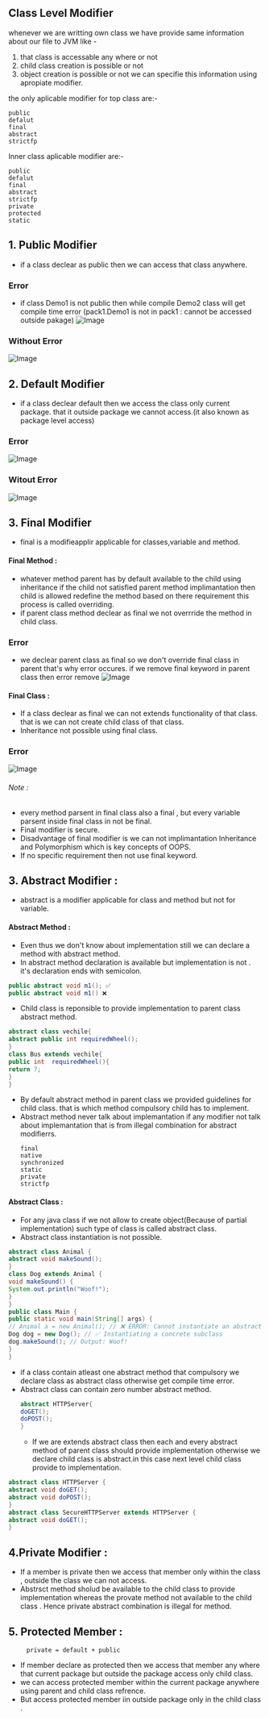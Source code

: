 ## Class Level Modifier 
whenever we are writting own class we have provide same information about our file to JVM like - 
1. that class is accessable any where or not
2. child class creation is possible or not
3. object creation is possible or not
we can specifie this information using apropiate modifier.

the only aplicable modifier for top class are:-
```
public
defalut
final
abstract
strictfp
```
Inner class aplicable modifier are:-
```
public
defalut
final
abstract
strictfp
private
protected
static
```
## 1. Public Modifier
- if a class declear as public then we can access that class anywhere.

### Error
- if class Demo1 is not public then while compile Demo2 class will get compile time error (pack1.Demo1 is not in pack1 : cannot be accessed outside pakage) 
![Image](https://github.com/user-attachments/assets/53fbf0e0-3727-40b9-8889-e64c857a64a8)
### Without Error
![Image](https://github.com/user-attachments/assets/732e3a2c-85d5-4334-a411-166ec59646da)


## 2. Default Modifier
- if a class declear default then we access the class only current package. that it outside package we cannot access.(it also known as package level access) 
### Error
![Image](https://github.com/user-attachments/assets/53fbf0e0-3727-40b9-8889-e64c857a64a8)

### Witout Error
![Image](https://github.com/user-attachments/assets/f542c782-459c-4896-ad81-6d570af1e6e4)

## 3. Final Modifier 
- final is a modifieapplir applicable for classes,variable and method.
#### Final Method : 
- whatever method parent has by default available to the child using inheritance if the child not satisfied parent method implimantation then child is allowed 
  redefine the method based on there requirement this process is called overriding.
- if parent class method declear as final we not overrride the method in child class.
### Error
- we declear parent class as final so we don't override final class in parent that's why error occures. if we remove final keyword in parent class then error remove
![Image](https://github.com/user-attachments/assets/8000eaa4-748d-49c7-b453-afb50e4478ed)

#### Final Class : 
- If a class declear as final we can not extends functionality of that class. that is we can not create child class of that class.
- Inheritance not possible using final class.

### Error
![Image](https://github.com/user-attachments/assets/d1534b31-8980-4d68-98d6-7fe40c0ce8c2)
###### Note : 
- every method parsent in final class also a final , but every variable parsent inside final class in not be final.
- Final modifier is secure.
- Disadvantage of final modifier is we can not implimantation Inheritance and Polymorphism which is key concepts of OOPS.
- If no specific requirement then not use final keyword. 

## 3. Abstract Modifier : 
- abstract is a modifier applicable for class and method but not for variable.

#### Abstract Method : 
- Even thus we don't know about implementation still we can declare a method with abstract method.
- In abstract method declaration is available but implementation is not . it's declaration ends with semicolon.

``` java
public abstract void m1(); ✅
public abstract void m1() ❌
```
- Child class is reponsible to provide implementation to parent class abstract method.
``` java
abstract class vechile{
abstract public int requiredWheel();
}
class Bus extends vechile{
public int  requiredWheel(){
return 7;
}
}
```
- By default abstract method in parent class we provided guidelines for child class. that is which method compulsory child has to implement.
- Abstract method never talk about implemantation if any modifier not talk about implemantation that is from illegal combination for abstract modifierrs.
  ```
  final
  native
  synchronized
  static
  private
  strictfp
  ```
#### Abstract Class :
- For any java class if we not allow to create object(Because of partial implementation) such type of class is called abstract class.
- Abstract class instantiation is not possible.
```java
abstract class Animal {
abstract void makeSound();
}
class Dog extends Animal {
void makeSound() {
System.out.println("Woof!");
}
}
public class Main {
public static void main(String[] args) {
// Animal a = new Animal(); // ❌ ERROR: Cannot instantiate an abstract class
Dog dog = new Dog(); // ✅ Instantiating a concrete subclass
dog.makeSound(); // Output: Woof!
}
}
```
- if a class contain atleast one abstract method that compulsory we declare class as abstract class otherwise get compile time error.
- Abstract class can contain zero number abstract method.
  ```java
  abstract HTTPServer{
  doGET();
  doPOST();
  }
  ```
  - If we are extends abstract class then each and every abstract method of parent class should provide implementation otherwise we declare child class is abstract.in this case next level child class provide to implementation.
 ```java
abstract class HTTPServer {
 abstract void doGET();
 abstract void doPOST();
}
abstract class SecureHTTPServer extends HTTPServer {
abstract void doGET();
}
```
## 4.Private Modifier : 
- If a member is private then we access that member only within the class , outside the class we can not access.
- Abstrsct method sholud be available to the child class to provide implementation whereas the provate method not available to the child class . Hence private abstract combination is illegal for method.

## 5. Protected Member : 
         private = default + public 
- If member declare as protected then we access that member any where that current package but outside the package access only child class.
- we can access protected member within the current package anywhere using parent and child class refrence.
- But access protected member iin outside package only in the child class . 
